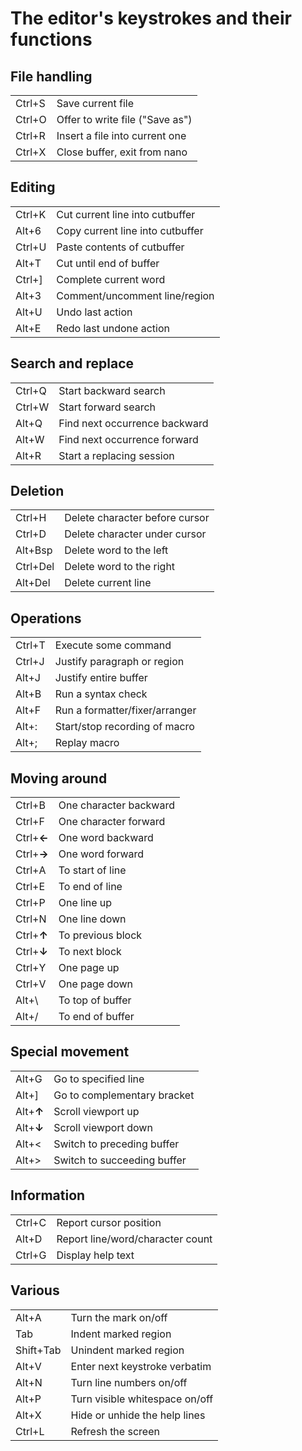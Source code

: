  
# The editor's keystrokes and their functions
## **File handling**

|   |   |
|---|---|
|Ctrl+S|Save current file|
|Ctrl+O|Offer to write file ("Save as")|
|Ctrl+R|Insert a file into current one|
|Ctrl+X|Close buffer, exit from nano|

  
## **Editing**

|   |   |
|---|---|
|Ctrl+K|Cut current line into cutbuffer|
|Alt+6|Copy current line into cutbuffer|
|Ctrl+U|Paste contents of cutbuffer|
|Alt+T|Cut until end of buffer|
|Ctrl+]|Complete current word|
|Alt+3|Comment/uncomment line/region|
|Alt+U|Undo last action|
|Alt+E|Redo last undone action|

  
## **Search and replace**

|   |   |
|---|---|
|Ctrl+Q|Start backward search|
|Ctrl+W|Start forward search|
|Alt+Q|Find next occurrence backward|
|Alt+W|Find next occurrence forward|
|Alt+R|Start a replacing session|

  
## **Deletion**

|   |   |
|---|---|
|Ctrl+H|Delete character before cursor|
|Ctrl+D|Delete character under cursor|
|Alt+Bsp|Delete word to the left|
|Ctrl+Del|Delete word to the right|
|Alt+Del|Delete current line|

## **Operations**

|        |                                |
| ------ | ------------------------------ |
| Ctrl+T | Execute some command           |
| Ctrl+J | Justify paragraph or region    |
| Alt+J  | Justify entire buffer          |
| Alt+B  | Run a syntax check             |
| Alt+F  | Run a formatter/fixer/arranger |
| Alt+:  | Start/stop recording of macro  |
| Alt+;  | Replay macro                   |

## **Moving around**

|            |                        |
| ---------- | ---------------------- |
| Ctrl+B     | One character backward |
| Ctrl+F     | One character forward  |
| Ctrl+**←** | One word backward      |
| Ctrl+**→** | One word forward       |
| Ctrl+A     | To start of line       |
| Ctrl+E     | To end of line         |
| Ctrl+P     | One line up            |
| Ctrl+N     | One line down          |
| Ctrl+**↑** | To previous block      |
| Ctrl+**↓** | To next block          |
| Ctrl+Y     | One page up            |
| Ctrl+V     | One page down          |
| Alt+\      | To top of buffer       |
|  Alt+/          |  To end of buffer                      |

## **Special movement**

|   |   |
|---|---|
|Alt+G|Go to specified line|
|Alt+]|Go to complementary bracket|
|Alt+**↑**|Scroll viewport up|
|Alt+**↓**|Scroll viewport down|
|Alt+<|Switch to preceding buffer|
|Alt+>|Switch to succeeding buffer|

## **Information**

|   |   |
|---|---|
|Ctrl+C|Report cursor position|
|Alt+D|Report line/word/character count|
|Ctrl+G|Display help text|

  
## **Various**

|   |   |
|---|---|
|Alt+A|Turn the mark on/off|
|Tab|Indent marked region|
|Shift+Tab|Unindent marked region|
|Alt+V|Enter next keystroke verbatim|
|Alt+N|Turn line numbers on/off|
|Alt+P|Turn visible whitespace on/off|
|Alt+X|Hide or unhide the help lines|
|Ctrl+L|Refresh the screen||                                |